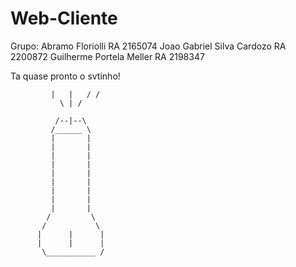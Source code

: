 # Web-Cliente
Grupo: Abramo Floriolli            RA 2165074
       Joao Gabriel Silva Cardozo  RA 2200872
       Guilherme Portela Meller    RA 2198347


Ta quase pronto o svtinho!
              
             |   |   / /  
               \ | /
             
              /--|--\
             /______ \
             |       |
             |       |
             |       |
             |       |
             |       |
             |       |
             |       |
             |       |
             |       |
            /         \
           /           \
          |      |      |
          |      |      |
           \___________ /
